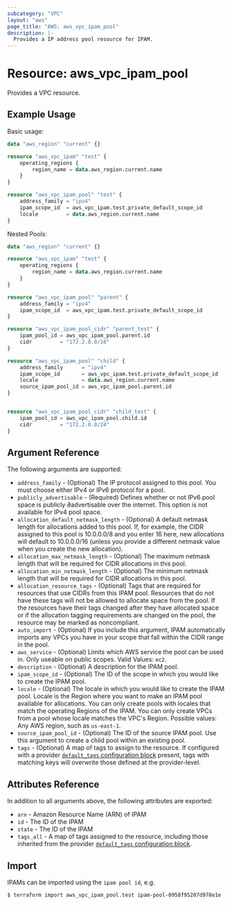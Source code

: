 ```yaml
---
subcategory: "VPC"
layout: "aws"
page_title: "AWS: aws_vpc_ipam_pool"
description: |-
  Provides a IP address pool resource for IPAM.
---
```


# Resource: aws_vpc_ipam_pool

Provides a VPC resource.

## Example Usage

Basic usage:

```terraform
data "aws_region" "current" {}

resource "aws_vpc_ipam" "test" {
	operating_regions {
		region_name = data.aws_region.current.name
	}
}

resource "aws_vpc_ipam_pool" "test" {
	address_family = "ipv4"
	ipam_scope_id  = aws_vpc_ipam.test.private_default_scope_id
	locale         = data.aws_region.current.name
}
```

Nested Pools:

```terraform
data "aws_region" "current" {}

resource "aws_vpc_ipam" "test" {
	operating_regions {
		region_name = data.aws_region.current.name
	}
}

resource "aws_vpc_ipam_pool" "parent" {
	address_family = "ipv4"
	ipam_scope_id  = aws_vpc_ipam.test.private_default_scope_id
}

resource "aws_vpc_ipam_pool_cidr" "parent_test" {
	ipam_pool_id = aws_vpc_ipam_pool.parent.id
	cidr         = "172.2.0.0/16"
}

resource "aws_vpc_ipam_pool" "child" {
	address_family      = "ipv4"
	ipam_scope_id       = aws_vpc_ipam.test.private_default_scope_id
	locale              = data.aws_region.current.name
	source_ipam_pool_id = aws_vpc_ipam_pool.parent.id
}


resource "aws_vpc_ipam_pool_cidr" "child_test" {
	ipam_pool_id = aws_vpc_ipam_pool.child.id
	cidr         = "172.2.0.0/24"
}
```

## Argument Reference

The following arguments are supported:

* `address_family` - (Optional) The IP protocol assigned to this pool. You must choose either IPv4 or IPv6 protocol for a pool.
* `publicly_advertisable` - (Required) Defines whether or not IPv6 pool space is publicly ∂advertisable over the internet. This option is not available for IPv4 pool space.
* `allocation_default_netmask_length` - (Optional) A default netmask length for allocations added to this pool. If, for example, the CIDR assigned to this pool is 10.0.0.0/8 and you enter 16 here, new allocations will default to 10.0.0.0/16 (unless you provide a different netmask value when you create the new allocation).
* `allocation_max_netmask_length` - (Optional) The maximum netmask length that will be required for CIDR allocations in this pool.
* `allocation_min_netmask_length` - (Optional) The minimum netmask length that will be required for CIDR allocations in this pool.
* `allocation_resource_tags` - (Optional) Tags that are required for resources that use CIDRs from this IPAM pool. Resources that do not have these tags will not be allowed to allocate space from the pool. If the resources have their tags changed after they have allocated space or if the allocation tagging requirements are changed on the pool, the resource may be marked as noncompliant.
* `auto_import` - (Optional) If you include this argument, IPAM automatically imports any VPCs you have in your scope that fall
within the CIDR range in the pool.
* `aws_service` - (Optional) Limits which AWS service the pool can be used in. Only useable on public scopes. Valid Values: `ec2`.
* `description` - (Optional) A description for the IPAM pool.
* `ipam_scope_id` - (Optional) The ID of the scope in which you would like to create the IPAM pool.
* `locale` - (Optional) The locale in which you would like to create the IPAM pool. Locale is the Region where you want to make an IPAM pool available for allocations. You can only create pools with locales that match the operating Regions of the IPAM. You can only create VPCs from a pool whose locale matches the VPC's Region. Possible values: Any AWS region, such as `us-east-1`.
* `source_ipam_pool_id` - (Optional) The ID of the source IPAM pool. Use this argument to create a child pool within an existing pool.
* `tags` - (Optional) A map of tags to assign to the resource. If configured with a provider [`default_tags` configuration block](/docs/providers/aws/index.html#default_tags-configuration-block) present, tags with matching keys will overwrite those defined at the provider-level.

## Attributes Reference

In addition to all arguments above, the following attributes are exported:

* `arn` - Amazon Resource Name (ARN) of IPAM
* `id` - The ID of the IPAM
* `state` - The ID of the IPAM
* `tags_all` - A map of tags assigned to the resource, including those inherited from the provider [`default_tags` configuration block](/docs/providers/aws/index.html#default_tags-configuration-block).


## Import

IPAMs can be imported using the `ipam pool id`, e.g.

```
$ terraform import aws_vpc_ipam_pool.test ipam-pool-0958f95207d978e1e
```
